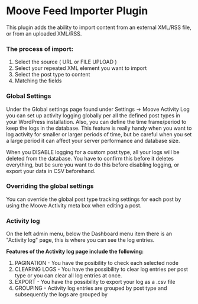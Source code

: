 # Moove Feed Importer Plugin

This plugin adds the ability to import content from an external XML/RSS file, or from an uploaded XML/RSS.

### The process of import:

1.  Select the source ( URL or FILE UPLOAD )
2.  Select your repeated XML element you want to import
3.  Select the post type to content
4.  Matching the fields

### Global Settings

Under the Global settings page found under Settings -> Moove Activity Log you can set up activity logging globally per all the defined post types in your WordPress installation. Also, you can define the time frame/period to keep the logs in the database. This feature is really handy when you want to log activity for smaller or larger periods of time, but be careful when you set a large period it can affect your server performance and database size.

When you DISABLE logging for a custom post type, all your logs will be deleted from the database. You have to confirm this before it deletes everything, but be sure you want to do this before disabling logging, or export your data in CSV beforehand.

### Overriding the global settings

You can override the global post type tracking settings for each post by using the Moove Activity meta box when editing a post.

### Activity log

On the left admin menu, below the Dashboard menu item there is an "Activity log" page, this is where you can see the log entries.

**Features of the Activity log page include the following:**

1.  PAGINATION - You have the posibility to check each selected node
2.  CLEARING LOGS - You have the possibility to clear log entries per post type or you can clear all log entries at once.
3.  EXPORT - You have the possibility to export your log as a .csv file
4.  GROUPING - Activity log entries are grouped by post type and subsequently the logs are grouped by <post class=""></post>
